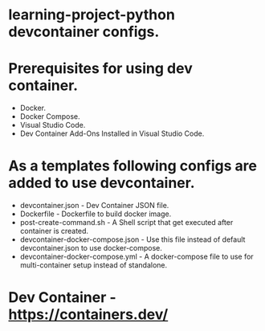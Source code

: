 #
# learning-project-python devcontainer configs.
#

# Prerequisites for using dev container.
  - Docker.
  - Docker Compose.
  - Visual Studio Code.
  - Dev Container Add-Ons Installed in Visual Studio Code.

# As a templates following configs are added to use devcontainer.
  - devcontainer.json - Dev Container JSON file.
  - Dockerfile - Dockerfile to build docker image.
  - post-create-command.sh - A Shell script that get executed after container is created.
  - devcontainer-docker-compose.json - Use this file instead of default devcontainer.json to use docker-compose.
  - devcontainer-docker-compose.yml - A docker-compose file to use for multi-container setup instead of standalone.

# Dev Container - https://containers.dev/
